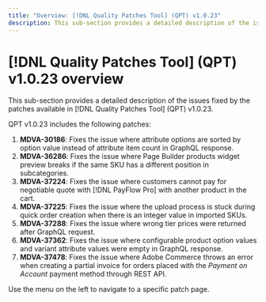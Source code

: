 ```yaml
---
title: "Overview: [!DNL Quality Patches Tool] (QPT) v1.0.23"
description: This sub-section provides a detailed description of the issues fixed by the patches available in [!DNL Quality Patches Tool] (QPT) v1.0.23.
---
```

# [!DNL Quality Patches Tool] (QPT) v1.0.23 overview

This sub-section provides a detailed description of the issues fixed by the patches available in [!DNL Quality Patches Tool] (QPT) v1.0.23.

QPT v1.0.23 includes the following patches:

1. **MDVA-30186**: Fixes the issue where attribute options are sorted by option value instead of attribute item count in GraphQL response.
1. **MDVA-36286**: Fixes the issue where Page Builder products widget preview breaks if the same SKU has a different position in subcategories.
1. **MDVA-37224**: Fixes the issue where customers cannot pay for negotiable quote with [!DNL PayFlow Pro] with another product in the cart.
1. **MDVA-37225**: Fixes the issue where the upload process is stuck during quick order creation when there is an integer value in imported SKUs.
1. **MDVA-37288**: Fixes the issue where wrong tier prices were returned after GraphQL request.
1. **MDVA-37362**: Fixes the issue where configurable product option values and variant attribute values were empty in GraphQL response.
1. **MDVA-37478**: Fixes the issue where Adobe Commerce throws an error when creating a partial invoice for orders placed with the *Payment on Account* payment method through REST API.

Use the menu on the left to navigate to a specific patch page.
